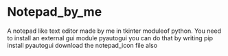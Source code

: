 # Notepad_by_me
A notepad like text editor made by me in tkinter moduleof python.
You need to install an external gui module pyautogui
you can do that by writing pip install pyautogui
download the notepad_icon file also 

